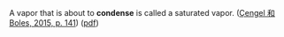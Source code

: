 A vapor that is about to **condense** is called a saturated vapor. ([Çengel 和 Boles, 2015, p. 141](zotero://select/library/items/FCMSUVW2)) ([pdf](zotero://open-pdf/library/items/DFP6L6PZ?page=141&annotation=GMPUL3YR))